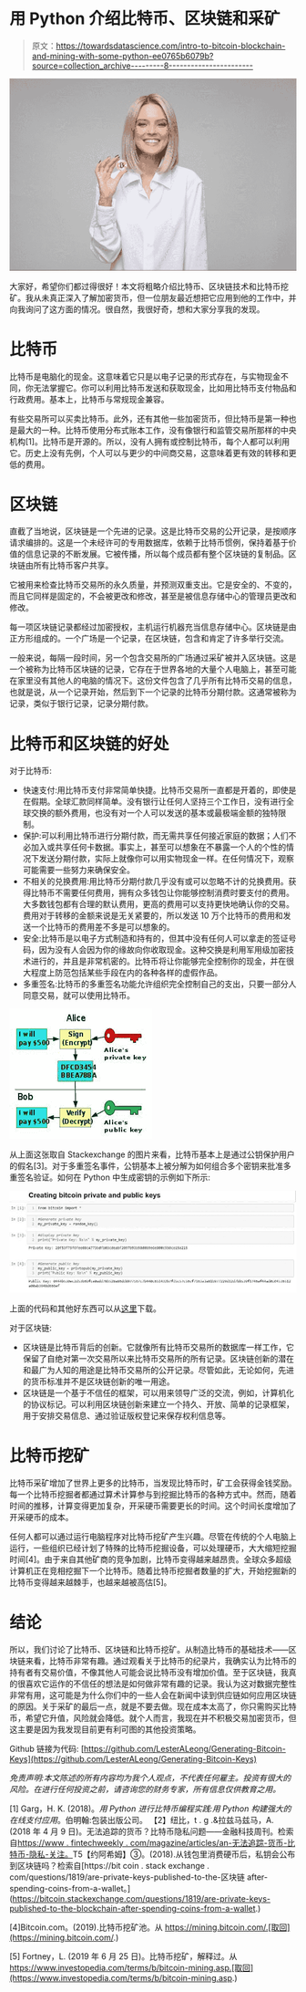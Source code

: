 # 用 Python 介绍比特币、区块链和采矿

> 原文：<https://towardsdatascience.com/intro-to-bitcoin-blockchain-and-mining-with-some-python-ee0765b6079b?source=collection_archive---------8----------------------->

![](img/9d993ec1e482dec835d31342834b5852.png)

大家好，希望你们都过得很好！本文将粗略介绍比特币、区块链技术和比特币挖矿。我从未真正深入了解加密货币，但一位朋友最近想把它应用到他的工作中，并向我询问了这方面的情况。很自然，我很好奇，想和大家分享我的发现。

# 比特币

比特币是电脑化的现金。这意味着它只是以电子记录的形式存在，与实物现金不同，你无法掌握它。你可以利用比特币发送和获取现金，比如用比特币支付物品和行政费用。基本上，比特币与常规现金兼容。

有些交易所可以买卖比特币。此外，还有其他一些加密货币，但比特币是第一种也是最大的一种。比特币使用分布式账本工作，没有像银行和监管交易所那样的中央机构[1]。比特币是开源的。所以，没有人拥有或控制比特币，每个人都可以利用它。历史上没有先例，个人可以与更少的中间商交易，这意味着更有效的转移和更低的费用。

# 区块链

直截了当地说，区块链是一个先进的记录。这是比特币交易的公开记录，是按顺序请求编排的。这是一个未经许可的专用数据库，依赖于比特币惯例，保持着基于价值的信息记录的不断发展。它被传播，所以每个成员都有整个区块链的复制品。区块链由所有比特币客户共享。

它被用来检查比特币交易所的永久质量，并预测双重支出。它是安全的、不变的，而且它同样是固定的，不会被更改和修改，甚至是被信息存储中心的管理员更改和修改。

每一项区块链记录都经过加密授权，主机运行机器充当信息存储中心。区块链是由正方形组成的。一个广场是一个记录，在区块链，包含和肯定了许多举行交流。

一般来说，每隔一段时间，另一个包含交易所的广场通过采矿被并入区块链。这是一个被称为比特币区块链的记录，它存在于世界各地的大量个人电脑上，甚至可能在家里没有其他人的电脑的情况下。这份文件包含了几乎所有比特币交易的信息，也就是说，从一个记录开始，然后到下一个记录的比特币分期付款。这通常被称为记录，类似于银行记录，记录分期付款。

# 比特币和区块链的好处

对于比特币:

*   快速支付:用比特币支付非常简单快捷。比特币交易所一直都是开着的，即使是在假期。全球汇款同样简单。没有银行让任何人坚持三个工作日，没有进行全球交换的额外费用，也没有对一个人可以发送的基本或最极端金额的独特限制。
*   保护:可以利用比特币进行分期付款，而无需共享任何接近家庭的数据；人们不必加入或共享任何卡数据。事实上，甚至可以想象在不暴露一个人的个性的情况下发送分期付款，实际上就像你可以用实物现金一样。在任何情况下，观察可能需要一些努力来确保安全。
*   不相关的兑换费用:用比特币分期付款几乎没有或可以忽略不计的兑换费用。获得比特币不需要任何费用，拥有众多钱包让你能够控制消费时要支付的费用。大多数钱包都有合理的默认费用，更高的费用可以支持更快地确认你的交易。费用对于转移的金额来说是无关紧要的，所以发送 10 万个比特币的费用和发送一个比特币的费用差不多是可以想象的。
*   安全:比特币是以电子方式制造和持有的，但其中没有任何人可以拿走的签证号码，因为没有人会因为你的缘故向你收取现金。这种交换是利用军用级加密技术进行的，并且是非常机密的。比特币将让你能够完全控制你的现金，并在很大程度上防范包括某些手段在内的各种各样的虚假作品。
*   多重签名:比特币的多重签名功能允许组织完全控制自己的支出，只要一部分人同意交易，就可以使用比特币。

![](img/bbf479de05a3a766c9edfb88c464bffe.png)

从上面这张取自 Stackexchange 的图片来看，比特币基本上是通过公钥保护用户的假名[3]。对于多重签名事件，公钥基本上被分解为如何组合多个密钥来批准多重签名验证。如何在 Python 中生成密钥的示例如下所示:

![](img/faca65806b52b7cd2a98d32fb271718c.png)

上面的代码和其他好东西可以从[这里](https://github.com/LesterALeong/Generating-Bitcoin-Keys)下载。

对于区块链:

*   区块链是比特币背后的创新。它就像所有比特币交易所的数据库一样工作，它保留了自绝对第一次交易所以来比特币交易所的所有记录。区块链创新的潜在和最广为人知的用途是比特币交易所的公开记录。尽管如此，无论如何，先进的货币标准并不是区块链创新的唯一用途。
*   区块链是一个基于不信任的框架，可以用来领导广泛的交流，例如，计算机化的协议标记。可以利用区块链创新来建立一个持久、开放、简单的记录框架，用于安排交易信息、通过验证版权登记来保存权利信息等。

# 比特币挖矿

比特币采矿增加了世界上更多的比特币，当发现比特币时，矿工会获得金钱奖励。每一个比特币挖掘者都通过算术计算参与到挖掘比特币的各种方式中。然而，随着时间的推移，计算变得更加复杂，开采硬币需要更长的时间。这个时间长度增加了开采硬币的成本。

任何人都可以通过运行电脑程序对比特币挖矿产生兴趣。尽管在传统的个人电脑上运行，一些组织已经计划了特殊的比特币挖掘设备，可以处理硬币，大大缩短挖掘时间[4]。由于来自其他矿商的竞争加剧，比特币变得越来越昂贵。全球众多超级计算机正在竞相挖掘下一个比特币。随着比特币挖掘者数量的扩大，开始挖掘新的比特币变得越来越棘手，也越来越被高估[5]。

# 结论

所以，我们讨论了比特币、区块链和比特币挖矿。从制造比特币的基础技术——区块链来看，比特币非常有趣。通过观看关于比特币的纪录片，我确实认为比特币的持有者有交易价值，不像其他人可能会说比特币没有增加价值。至于区块链，我真的很喜欢它运作的不信任的想法是如何做非常有趣的记录。我认为这对数据完整性非常有用，这可能是为什么你们中的一些人会在新闻中读到供应链如何应用区块链的原因。关于采矿的最后一点，就是不要去做。现在成本太高了，你只需购买比特币，希望它升值，风险就会降低。就个人而言，我现在并不积极交易加密货币，但这主要是因为我发现目前更有利可图的其他投资策略。

Github 链接为代码:
[https://github.com/LesterALeong/Generating-Bitcoin-Keys](https://github.com/LesterALeong/Generating-Bitcoin-Keys)

*免责声明:本文陈述的所有内容均为我个人观点，不代表任何雇主。投资有很大的风险。在进行任何投资之前，请咨询您的财务专家，所有信息仅供教育之用。*

[1] Garg，H. K. (2018)。*用 Python 进行比特币编程实践:用 Python 构建强大的在线支付应用*。伯明翰:包装出版公司。
【2】纽比，t . g .&拉兹马兹马，A. (2018 年 4 月 9 日)。无法追踪的货币？比特币隐私问题——金融科技周刊。检索自[https://www . fintechweekly . com/magazine/articles/an-无法追踪-货币-比特币-隐私-关注。](https://www.fintechweekly.com/magazine/articles/an-untraceable-currency-bitcoin-privacy-concerns.)T5【约阿希姆】③。(2018).从钱包里消费硬币后，私钥会公布到区块链吗？检索自[https://bit coin . stack exchange . com/questions/1819/are-private-keys-published-to-the-区块链 after-spending-coins-from-a-wallet。](https://bitcoin.stackexchange.com/questions/1819/are-private-keys-published-to-the-blockchain-after-spending-coins-from-a-wallet.)

[4]Bitcoin.com。(2019).比特币挖矿池。从 https://mining.bitcoin.com/.[取回](https://mining.bitcoin.com/.)

[5] Fortney，L. (2019 年 6 月 25 日)。比特币挖矿，解释过。从 https://www.investopedia.com/terms/b/bitcoin-mining.asp.[取回](https://www.investopedia.com/terms/b/bitcoin-mining.asp.)